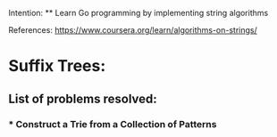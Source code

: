 Intention:
** Learn Go programming by implementing string algorithms

References:
https://www.coursera.org/learn/algorithms-on-strings/

Suffix Trees:
============

## List of problems resolved:

### * Construct a Trie from a Collection of Patterns
